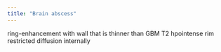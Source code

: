 ```yaml
---
title: "Brain abscess"
---
```

ring-enhancement with wall that is thinner than GBM
T2 hpointense rim
restricted diffusion internally

